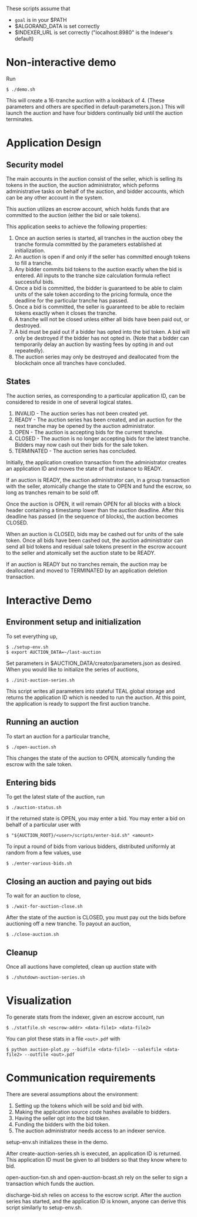 These scripts assume that
- `goal` is in your $PATH
- $ALGORAND_DATA is set correctly
- $INDEXER_URL is set correctly ("localhost:8980" is the Indexer's default)

# Non-interactive demo

Run

```
$ ./demo.sh
```

This will create a 16-tranche auction with a lookback of 4.
(These parameters and others are specified in default-parameters.json.)
This will launch the auction and have four bidders continually bid
until the auction terminates.

# Application Design

## Security model

The main accounts in the auction consist of the seller, which is
selling its tokens in the auction, the auction administrator, which
peforms administrative tasks on behalf of the auction, and bidder
accounts, which can be any other account in the system.

This auction utilizes an escrow account, which holds funds that
are committed to the auction (either the bid or sale tokens).

This application seeks to achieve the following properties:
1. Once an auction series is started, all tranches in the auction
   obey the tranche formula committed by the parameters established
   at initialization.
2. An auction is open if and only if the seller has committed
   enough tokens to fill a tranche.
3. Any bidder commits bid tokens to the auction exactly when the
   bid is entered.  All inputs to the tranche size calculation
   formula reflect successful bids.
4. Once a bid is committed, the bidder is guaranteed to be able
   to claim units of the sale token according to the pricing
   formula, once the deadline for the particular tranche has
   passed.
5. Once a bid is committed, the seller is guaranteed to be able
   to reclaim tokens exactly when it closes the tranche.
6. A tranche will not be closed unless either all bids have been
   paid out, or destroyed.
7. A bid must be paid out if a bidder has opted into the bid token.
   A bid will only be destroyed if the bidder has not opted in.
   (Note that a bidder can temporarily delay an auction by
   wasting fees by opting in and out repeatedly).
8. The auction series may only be destroyed and deallocated from
   the blockchain once all tranches have concluded.

## States

The auction series, as corresponding to a particular application ID,
can be considered to reside in one of several logical states.

1. INVALID - The auction series has not been created yet.
2. READY - The auction series has been created, and an auction for
   the next tranche may be opened by the auction administrator.
3. OPEN - The auction is accepting bids for the current tranche.
4. CLOSED - The auction is no longer accepting bids for the latest
   tranche.  Bidders may now cash out their bids for the sale token.
5. TERMINATED - The auction series has concluded.

Initially, the application creation transaction from the
administrator creates an application ID and moves the state of that
instance to READY.

If an auction is READY, the auction administrator can, in a group
transaction with the seller, atomically change the state to OPEN
and fund the escrow, so long as tranches remain to be sold off.

Once the auction is OPEN, it will remain OPEN for all blocks with
a block header containing a timestamp lower than the auction
deadline.  After this deadline has passed (in the sequence of blocks),
the auction becomes CLOSED.

When an auction is CLOSED, bids may be cashed out for units of the
sale token.  Once all bids have been cashed out, the auction
administrator can send all bid tokens and residual sale tokens
present in the escrow account to the seller and atomically set the
auction state to be READY.

If an auction is READY but no tranches remain, the auction may
be deallocated and moved to TERMINATED by an application deletion
transaction.

# Interactive Demo

## Environment setup and initialization

To set everything up,

```
$ ./setup-env.sh
$ export AUCTION_DATA=~/last-auction
```

Set parameters in $AUCTION_DATA/creator/parameters.json as desired.
When you would like to initialize the series of auctions,

```
$ ./init-auction-series.sh
```

This script writes all parameters into stateful TEAL global storage
and returns the application ID which is needed to run the auction.
At this point, the application is ready to support the first auction
tranche.

## Running an auction

To start an auction for a particular tranche,

```
$ ./open-auction.sh
```

This changes the state of the auction to OPEN, atomically funding
the escrow with the sale token.

## Entering bids

To get the latest state of the auction, run

```
$ ./auction-status.sh
```

If the returned state is OPEN, you may enter a bid.
You may enter a bid on behalf of a particular user with

```
$ "${AUCTION_ROOT}/<user>/scripts/enter-bid.sh" <amount>
```

To input a round of bids from various bidders, distributed
uniformly at random from a few values, use

```
$ ./enter-various-bids.sh
```

## Closing an auction and paying out bids

To wait for an auction to close,

```
$ ./wait-for-auction-close.sh
```

After the state of the auction is CLOSED, you must pay out the bids
before auctioning off a new tranche.  To payout an auction,

```
$ ./close-auction.sh
```

## Cleanup

Once all auctions have completed, clean up auction state with

```
$ ./shutdown-auction-series.sh
```

# Visualization

To generate stats from the indexer, given an escrow account, run

```
$ ./statfile.sh <escrow-addr> <data-file1> <data-file2>
```

You can plot these stats in a file `<out>.pdf` with

```
$ python auction-plot.py --bidfile <data-file1> --salesfile <data-file2> --outfile <out>.pdf
```

# Communication requirements

There are several assumptions about the environment:

1. Setting up the tokens which will be sold and bid with.
2. Making the application source code hashes available to bidders.
3. Having the seller opt into the bid token.
4. Funding the bidders with the bid token.
5. The auction administrator needs access to an indexer service.

setup-env.sh initializes these in the demo.

After create-auction-series.sh is executed, an application ID is returned.
This application ID must be given to all bidders so that they know where to bid.

open-auction-txn.sh and open-auction-bcast.sh rely on the seller
to sign a transaction which funds the auction.

discharge-bid.sh relies on access to the escrow script.
After the auction series has started, and the application ID is known,
anyone can derive this script similarly to setup-env.sh.
